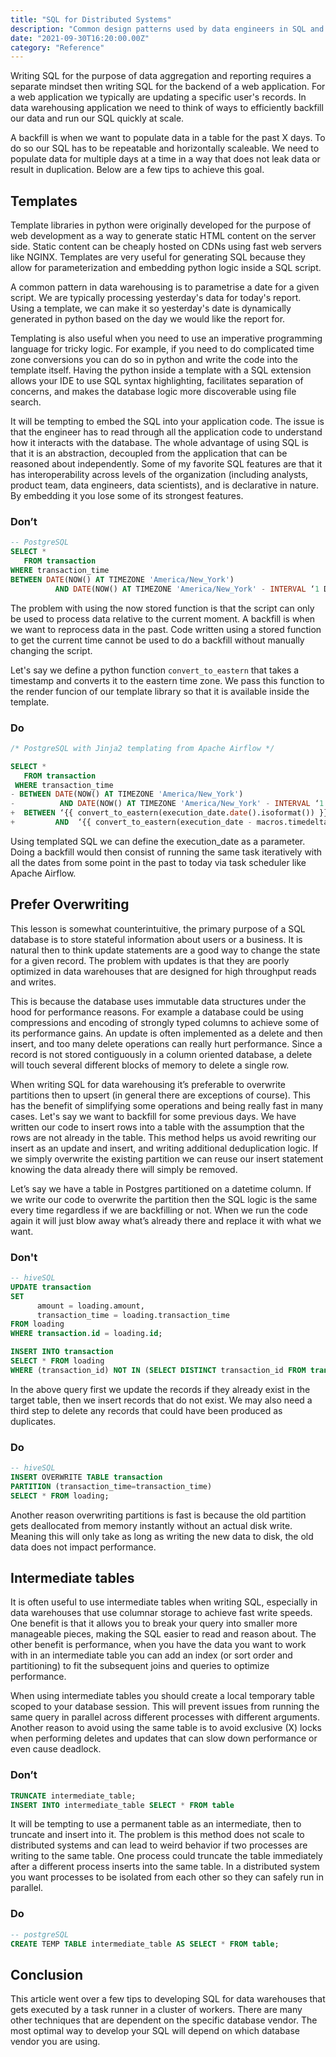 ```yaml
---
title: "SQL for Distributed Systems"
description: "Common design patterns used by data engineers in SQL and Python, for ELT scripting in distributed computing environments."
date: "2021-09-30T16:20:00.00Z"
category: "Reference"
---
```


Writing SQL for the purpose of data aggregation and reporting requires a separate mindset then writing SQL for the backend of a web application. For a web application we typically are updating a specific user's records. In data warehousing application we need to think of ways to efficiently backfill our data and run our SQL quickly at scale. 

A backfill is when we want to populate data in a table for the past X days. To do so our SQL has to be repeatable and horizontally scaleable. We need to populate data for multiple days at a time in a way that does not leak data or result in duplication. Below are a few tips to achieve this goal.

## Templates

Template libraries in python were originally developed for the purpose of web development as a way to generate static HTML content on the server side. Static content can be cheaply hosted on CDNs using fast web servers like NGINX. Templates are very useful for generating SQL because they allow for parameterization and embedding python logic inside a SQL script. 

A common pattern in data warehousing is to parametrise a date for a given script. We are typically processing yesterday's data for today's report. Using a template, we can make it so yesterday's date is dynamically generated in python based on the day we would like the report for.

Templating is also useful when you need to use an imperative programming language for tricky logic. For example, if you need to do complicated time zone conversions you can do so in python and write the code into the template itself. Having the python inside a template with a SQL extension allows your IDE to use SQL syntax highlighting, facilitates separation of concerns, and makes the database logic more discoverable using file search.

It will be tempting to embed the SQL into your application code. The issue is that the engineer has to read through all the application code to understand how it interacts with the database. The whole advantage of using SQL is that it is an abstraction, decoupled from the application that can be reasoned about independently. Some of my favorite SQL features are that it has  interoperability across levels of the organization (including analysts, product team, data engineers, data scientists), and is declarative in nature. By embedding it you lose some of its strongest features.

### Don’t

```SQL
-- PostgreSQL
SELECT * 
   FROM transaction 
WHERE transaction_time 
BETWEEN DATE(NOW() AT TIMEZONE 'America/New_York')
          AND DATE(NOW() AT TIMEZONE 'America/New_York' - INTERVAL ‘1 DAY’);
```
The problem with using the now stored function is that the script can only be used to process data relative to the current moment. A backfill is when we want to reprocess data in the past. Code written using a stored function to get the current time cannot be used to do a backfill without manually changing the script.

Let's say we define a python function `convert_to_eastern` that takes a timestamp and converts it to the eastern time zone. We pass this function to the render funcion of our template library so that it is available inside the template.

### Do 

```SQL {diff}
/* PostgreSQL with Jinja2 templating from Apache Airflow */

SELECT * 
   FROM transaction 
 WHERE transaction_time 
- BETWEEN DATE(NOW() AT TIMEZONE 'America/New_York')
-          AND DATE(NOW() AT TIMEZONE 'America/New_York' - INTERVAL ‘1 DAY’);
+  BETWEEN ‘{{ convert_to_eastern(execution_date.date().isoformat()) }}’                            
+         AND  ‘{{ convert_to_eastern(execution_date - macros.timedelta(days=1)).isoformat() }}’ 
```

Using templated SQL we can define the execution_date as a parameter. Doing a backfill would then consist of running the same task iteratively with all the dates from some point in the past to today via task scheduler like Apache Airflow.

## Prefer Overwriting 

This lesson is somewhat counterintuitive, the primary purpose of a SQL database is to store stateful information about users or a business. It is natural then to think update statements are a good way to change the state for a given record. The problem with updates is that they are poorly optimized in data warehouses that are designed for high throughput reads and writes. 

This is because the database uses immutable data structures under the hood for performance reasons. For example a database could be using compressions and encoding of strongly typed columns to achieve some of its performance gains. An update is often implemented as a delete and then insert, and too many delete operations can really hurt performance. Since a record is not stored contiguously in a column oriented database, a delete will touch several different blocks of memory to delete a single row.

When writing SQL for data warehousing it’s preferable to overwrite partitions then to upsert (in general there are exceptions of course). This has the benefit of simplifying some operations and being really fast in many cases. Let's say we want to backfill for some previous days. We have written our code to insert rows into a table with the assumption that the rows are not already in the table. This method helps us avoid rewriting our insert as an update and insert, and writing additional deduplication logic. If we simply overwrite the existing partition we can reuse our insert statement knowing the data already there will simply be removed. 

Let’s say we have a table in Postgres partitioned on a datetime column. If we write our code to overwrite the partition then the SQL logic is the same every time regardless if we are backfilling or not. When we run the code again it will just blow away what’s already there and replace it with what we want.

### Don't 
```SQL
-- hiveSQL
UPDATE transaction
SET
      amount = loading.amount,
      transaction_time = loading.transaction_time
FROM loading 
WHERE transaction.id = loading.id;

INSERT INTO transaction
SELECT * FROM loading
WHERE (transaction_id) NOT IN (SELECT DISTINCT transaction_id FROM transaction);
```

In the above query first we update the records if they already exist in the target table, then we insert records that do not exist. We may also need a third step to delete any records that could have been produced as duplicates.

### Do

```SQL
-- hiveSQL
INSERT OVERWRITE TABLE transaction
PARTITION (transaction_time=transaction_time) 
SELECT * FROM loading;
```

Another reason overwriting partitions is fast is because the old partition gets deallocated from memory instantly without an actual disk write. Meaning this will only take as long as writing the new data to disk, the old data does not impact performance.

## Intermediate tables 

It is often useful to use intermediate tables when writing SQL, especially in data warehouses that use columnar storage to achieve fast write speeds. One benefit is that it allows you to break your query into smaller more manageable pieces, making the SQL easier to read and reason about. The other benefit is performance, when you have the data you want to work with in an intermediate table you can add an index (or sort order and partitioning) to fit the subsequent joins and queries to optimize performance.  

When using intermediate tables you should create a local temporary table scoped to your database session. This will prevent issues from running the same query in parallel across different processes with different arguments. Another reason to avoid using the same table is to avoid exclusive (X) locks when performing deletes and updates that can slow down performance or even cause deadlock. 

### Don’t 

```SQL
TRUNCATE intermediate_table;
INSERT INTO intermediate_table SELECT * FROM table
```
It will be tempting to use a permanent table as an intermediate, then to truncate and insert into it. The problem is this method does not scale to distributed systems and can lead to weird behavior if two processes are writing to the same table. One process could truncate the table immediately after a different process inserts into the same table. In a distributed system you want processes to be isolated from each other so they can safely run in parallel. 

### Do

```SQL
-- postgreSQL
CREATE TEMP TABLE intermediate_table AS SELECT * FROM table;
```

## Conclusion

This article went over a few tips to developing SQL for data warehouses that gets executed by a task runner in a cluster of workers. There are many other techniques that are dependent on the specific database vendor. The most optimal way to develop your SQL will depend on which database vendor you are using.
